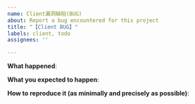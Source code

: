 ```yaml
---
name: Client漏洞缺陷(BUG)
about: Report a bug encountered for this project
title: "【Client BUG】"
labels: client, todo
assignees: ''

---
```


<!-- Please use this template while reporting a bug and provide as much info as possible. Not doing so may result in your bug not being addressed in a timely manner. Thanks!-->

**What happened**:

**What you expected to happen**:

**How to reproduce it (as minimally and precisely as possible)**:
